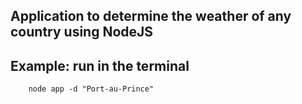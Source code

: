 

## Application to determine the weather of any country using NodeJS



## Example: run in the terminal 
``` 
    node app -d "Port-au-Prince" 

```